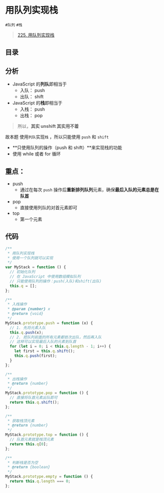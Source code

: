 
# 用队列实现栈

 `#队列` `#栈` 

> [225. 用队列实现栈](https://leetcode.cn/problems/implement-stack-using-queues/)


## 目录
<!-- toc -->
 ## 分析 

- JavaScript 的**列队**即相当于
	- 入队： push 
	- 出队： shift
- JavaScript 的**栈**即相当于
	- 入栈： push 
	- 出栈： pop

>  所以，**其实 unshift 其实用不着**

故本题 使用`列队`实现`栈` ，所以只能使用   `push` 和 `shift`

- **只使用队列的操作（push 和 shift）**来实现栈的功能
- 使用 while 或者 for 循环

## 重点：

- push
	- 通过在每次 `push` 操作后**重新排列队列**元素，确保**最后入队的元素总是在队首**
- pop
	- 直接使用列队的对首元素即可
- top
	- 第一个元素


## 代码

```javascript
/**
 * 用队列实现栈
 * 使用一个队列就可以实现
 */
var MyStack = function () {
  // 初始化队列
  // 在 JavaScript 中使用数组模拟队列
  // 只能使用队列的操作：push(入队)和shift(出队)
  this.q = [];
};

/**
 * 入栈操作
 * @param {number} x
 * @return {void}
 */
MyStack.prototype.push = function (x) {
  // 1. 先将元素入队
  this.q.push(x);
  // 2. 把队列前面的所有元素都依次出队，然后再入队
  // 这样可以实现最后入队的元素到队首
  for (let i = 0; i < this.q.length - 1; i++) {
    let first = this.q.shift();
    this.q.push(first);
  }
};

/**
 * 出栈操作
 * @return {number}
 */
MyStack.prototype.pop = function () {
  // 直接将队首元素出队即可
  return this.q.shift();
};

/**
 * 获取栈顶元素
 * @return {number}
 */
MyStack.prototype.top = function () {
  // 队首元素就是栈顶元素
  return this.q[0];
};

/**
 * 判断栈是否为空
 * @return {boolean}
 */
MyStack.prototype.empty = function () {
  return this.q.length === 0;
};

```